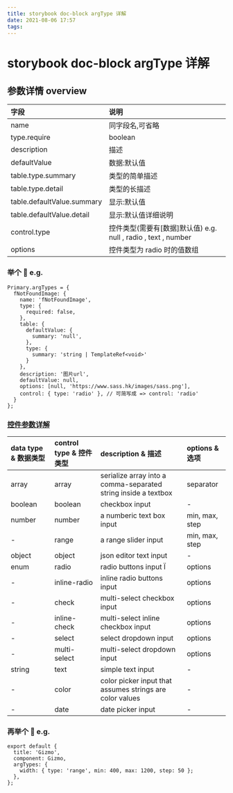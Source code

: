 ```yaml
---
title: storybook doc-block argType 详解
date: 2021-08-06 17:57
tags:
---
```


# storybook doc-block argType 详解

## 参数详情 overview

| 字段                       | 说明                                                                |
| :------------------------- | :------------------------------------------------------------------ |
| name                       | 同字段名,可省略                                                     |
| type.require               | boolean                                                             |
| description                | 描述                                                                |
| defaultValue               | 数据:默认值                                                         |
| table.type.summary         | 类型的简单描述                                                      |
| table.type.detail          | 类型的长描述                                                        |
| table.defaultValue.summary | 显示:默认值                                                         |
| table.defaultValue.detail  | 显示:默认值详细说明                                                 |
| control.type               | 控件类型(需要有\[数据\]默认值) e.g. null , radio , text , number |
| options                    | 控件类型为 radio 时的值数组                                         |

### 举个 🌰 e.g.

```
Primary.argTypes = {
  fNotFoundImage: {
    name: 'fNotFoundImage',
    type: {
      required: false,
    },
    table: {
      defaultValue: {
        summary: 'null',
      },
      type: {
        summary: 'string | TemplateRef<void>'
      }
    },
    description: '图片url',
    defaultValue: null,
    options: [null, 'https://www.sass.hk/images/sass.png'],
    control: { type: 'radio' }, // 可简写成 => control: 'radio'
  }
};
```

### [控件参数详解](https://github.com/storybookjs/storybook/blob/91e9dee33faa8eff0b342a366845de7100415367/addons/controls/README.md#control-annotations)

| data type & 数据类型 | control type & 控件类型 | description & 描述 | options & 选项 |
| :-- | :-- | :-- | :-- |
| array | array| serialize array into a comma-separated string inside a textbox | separator|
| boolean  | boolean| checkbox input | - |
| number | number  | a numberic text box input| min, max, step  |
|  - |range| a range slider input| min, max, step  |
| object | object | json editor text input | -               |
| enum                  | radio                    | radio buttons input          Ï                                  | options         |
|    -                   | inline-radio             | inline radio buttons input                                     | options         |
|     -                  | check                    | multi-select checkbox input                                    | options         |
|      -                 | inline-check             | multi-select inline checkbox input                             | options         |
|     -                  | select                   | select dropdown input                                          | options         |
|     -                  | multi-select             | multi-select dropdown input                                    | options         |
| string                | text                     | simple text input                                              | -               |
|   -                    | color                    | color picker input that assumes strings are color values       | -               |
|     -                  | date                     | date picker input                                              | -               |

### 再举个 🌰 e.g.

```
export default {
  title: 'Gizmo',
  component: Gizmo,
  argTypes: {
    width: { type: 'range', min: 400, max: 1200, step: 50 };
  },
};
```
